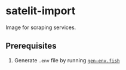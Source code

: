 # satelit-import

Image for scraping services.

## Prerequisites

1. Generate `.env` file by running [`gen-env.fish`](gen-env.fish)
